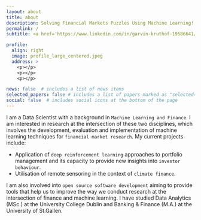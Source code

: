 ```yaml
---
layout: about
title: about
description: Solving Financial Markets Puzzles Using Machine Learning!
permalink: /
subtitle: <a href='https://www.linkedin.com/in/garvin-kruthof-19586641/'>LinkedIn</a>.

profile:
  align: right
  image: profile_large_centered.jpeg
  address: >
    <p></p>
    <p></p>
    <p></p>

news: false  # includes a list of news items
selected_papers: false # includes a list of papers marked as "selected={true}"
social: false  # includes social icons at the bottom of the page
---
```


I am a Data Scientist with a background in `Machine Learning and Finance`. I am interested in research at the intersection of these two disciplines, which involves the development, evaluation and implementation of machine learning techniques for `financial market research`. My current projects include: 
* Application of `deep reinforcement learning` approaches to portfolio management and its capacity to provide new insights into `investor behaviour`. 
* Utilisation of remote sensoring in the context of `climate finance`. 

I am also involved into `open source software development` aiming to provide tools that help us to improve the way we conduct research at the intersection of finance and machine learning. I have studied Data Analytics (MSc.) at the University College Dublin and Banking & Finance (M.A.) at the University of St.Gallen. 
